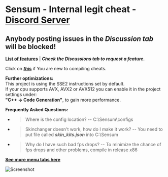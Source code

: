 # Sensum - Internal legit cheat - [Discord Server](https://discord.gg/dDwHyydXw7)

## Anybody posting issues in the ***Discussion tab*** will be blocked!

[**List of features**](https://pastebin.com/twMkYr0q) | ***Check the Discussions tab to request a feature.***

Click on ***[this](instructions.md)*** if You are new to compiling cheats.

**Further optimizations:**<br>
This project is using the SSE2 instructions set by default.<br>
If your cpu supports AVX, AVX2 or AVX512 you can enable it in the project settings under:<br> **"C++ -> Code Generation"**, to gain more performance.

**Frequently Asked Questions:**
- > Where is the config location?
  -- C:\Sensum\configs    
- > Skinchanger doesn't work, how do I make it work?
    -- You need to put file called ***skin_kits.json*** into C:\\Sensum
- > Why do I have such bad fps drops?
    -- To minimize the chance of fps drops and other problems, compile in release x86
    
 [**See more menu tabs here**](https://imgur.com/a/tuDbTXH)
    
![Screenshot](https://i.imgur.com/A1agCyT.png)




